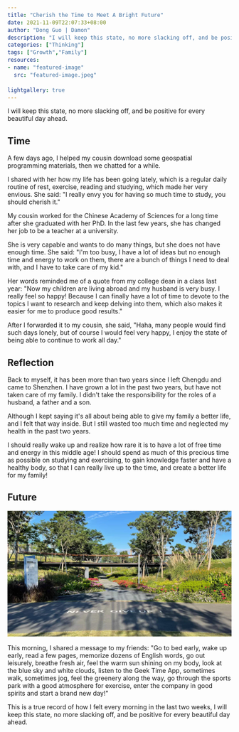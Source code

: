 ```yaml
---
title: "Cherish the Time to Meet A Bright Future"
date: 2021-11-09T22:07:33+08:00
author: "Dong Guo | Damon"
description: "I will keep this state, no more slacking off, and be positive for every beautiful day ahead."
categories: ["Thinking"]
tags: ["Growth","Family"]
resources:
- name: "featured-image"
  src: "featured-image.jpeg"

lightgallery: true
---
```


I will keep this state, no more slacking off, and be positive for every beautiful day ahead.

<!--more-->

## Time

A few days ago, I helped my cousin download some geospatial programming materials, then we chatted for a while.

I shared with her how my life has been going lately, which is a regular daily routine of rest, exercise, reading and studying, which made her very envious. She said: "I really envy you for having so much time to study, you should cherish it."

My cousin worked for the Chinese Academy of Sciences for a long time after she graduated with her PhD. In the last few years, she has changed her job to be a teacher at a university.

She is very capable and wants to do many things, but she does not have enough time. She said: "I'm too busy, I have a lot of ideas but no enough time and energy to work on them, there are a bunch of things I need to deal with, and I have to take care of my kid."

Her words reminded me of a quote from my college dean in a class last year: "Now my children are living abroad and my husband is very busy. I really feel so happy! Because I can finally have a lot of time to devote to the topics I want to research and keep delving into them, which also makes it easier for me to produce good results."

After I forwarded it to my cousin, she said, "Haha, many people would find such days lonely, but of course I would feel very happy, I enjoy the state of being able to continue to work all day."

## Reflection

Back to myself, it has been more than two years since I left Chengdu and came to Shenzhen. I have grown a lot in the past two years, but have not taken care of my family. I didn't take the responsibility for the roles of a husband, a father and a son.

Although I kept saying it's all about being able to give my family a better life, and I felt that way inside. But I still wasted too much time and neglected my health in the past two years.

I should really wake up and realize how rare it is to have a lot of free time and energy in this middle age! I should spend as much of this precious time as possible on studying and exercising, to gain knowledge faster and have a healthy body, so that I can really live up to the time, and create a better life for my family!

## Future

![sports_park](sports_park.jpeg)

This morning, I shared a message to my friends: "Go to bed early, wake up early, read a few pages, memorize dozens of English words, go out leisurely, breathe fresh air, feel the warm sun shining on my body, look at the blue sky and white clouds, listen to the Geek Time App, sometimes walk, sometimes jog, feel the greenery along the way, go through the sports park with a good atmosphere for exercise, enter the company in good spirits and start a brand new day!"

This is a true record of how I felt every morning in the last two weeks, I will keep this state, no more slacking off, and be positive for every beautiful day ahead.

